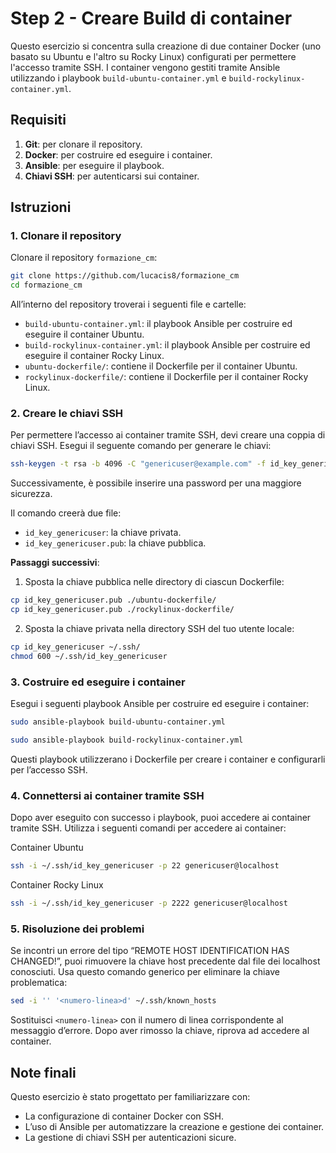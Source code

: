 # Step 2 - Creare Build di container

Questo esercizio si concentra sulla creazione di due container Docker (uno basato su Ubuntu e l'altro su Rocky Linux) configurati per permettere l'accesso tramite SSH. I container vengono gestiti tramite Ansible utilizzando i playbook `build-ubuntu-container.yml` e `build-rockylinux-container.yml`.

## Requisiti

1. **Git**: per clonare il repository.
2. **Docker**: per costruire ed eseguire i container.
3. **Ansible**: per eseguire il playbook.
4. **Chiavi SSH**: per autenticarsi sui container.

## Istruzioni

### 1. Clonare il repository

Clonare il repository `formazione_cm`:

```bash
git clone https://github.com/lucacis8/formazione_cm
cd formazione_cm
```

All’interno del repository troverai i seguenti file e cartelle:
- `build-ubuntu-container.yml`: il playbook Ansible per costruire ed eseguire il container Ubuntu.
- `build-rockylinux-container.yml`: il playbook Ansible per costruire ed eseguire il container Rocky Linux.
- `ubuntu-dockerfile/`: contiene il Dockerfile per il container Ubuntu.
- `rockylinux-dockerfile/`: contiene il Dockerfile per il container Rocky Linux.

### 2. Creare le chiavi SSH

Per permettere l’accesso ai container tramite SSH, devi creare una coppia di chiavi SSH. Esegui il seguente comando per generare le chiavi:

```bash
ssh-keygen -t rsa -b 4096 -C "genericuser@example.com" -f id_key_genericuser
```

Successivamente, è possibile inserire una password per una maggiore sicurezza.

Il comando creerà due file:
- `id_key_genericuser`: la chiave privata.
- `id_key_genericuser.pub`: la chiave pubblica.

**Passaggi successivi**:
1. Sposta la chiave pubblica nelle directory di ciascun Dockerfile:
```bash
cp id_key_genericuser.pub ./ubuntu-dockerfile/
cp id_key_genericuser.pub ./rockylinux-dockerfile/
```

2. Sposta la chiave privata nella directory SSH del tuo utente locale:
```bash
cp id_key_genericuser ~/.ssh/
chmod 600 ~/.ssh/id_key_genericuser
```

### 3. Costruire ed eseguire i container

Esegui i seguenti playbook Ansible per costruire ed eseguire i container:

```bash
sudo ansible-playbook build-ubuntu-container.yml
```

```bash
sudo ansible-playbook build-rockylinux-container.yml
```

Questi playbook utilizzerano i Dockerfile per creare i container e configurarli per l’accesso SSH.

### 4. Connettersi ai container tramite SSH

Dopo aver eseguito con successo i playbook, puoi accedere ai container tramite SSH. Utilizza i seguenti comandi per accedere ai container:

Container Ubuntu
```bash
ssh -i ~/.ssh/id_key_genericuser -p 22 genericuser@localhost
```

Container Rocky Linux
```bash
ssh -i ~/.ssh/id_key_genericuser -p 2222 genericuser@localhost
```

### 5. Risoluzione dei problemi

Se incontri un errore del tipo “REMOTE HOST IDENTIFICATION HAS CHANGED!”, puoi rimuovere la chiave host precedente dal file dei localhost conosciuti. Usa questo comando generico per eliminare la chiave problematica:

```bash
sed -i '' '<numero-linea>d' ~/.ssh/known_hosts
```

Sostituisci `<numero-linea>` con il numero di linea corrispondente al messaggio d’errore. Dopo aver rimosso la chiave, riprova ad accedere al container.

## Note finali

Questo esercizio è stato progettato per familiarizzare con:
- La configurazione di container Docker con SSH.
- L’uso di Ansible per automatizzare la creazione e gestione dei container.
- La gestione di chiavi SSH per autenticazioni sicure.
